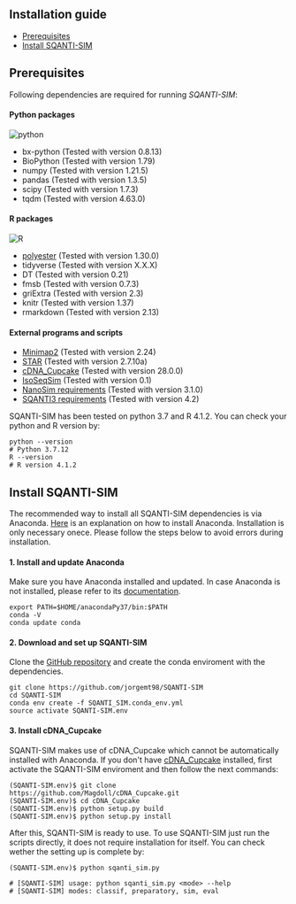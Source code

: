 ## Installation guide

* [Prerequisites](#prerequisites)
* [Install SQANTI-SIM](#installation)

## <a name="prerequisites"></a>Prerequisites

Following dependencies are required for running *SQANTI-SIM*:

#### Python packages

![python](https://img.shields.io/badge/python-3.7-blue)
* bx-python (Tested with version 0.8.13)
* BioPython (Tested with version 1.79)
* numpy (Tested with version 1.21.5)
* pandas (Tested with version 1.3.5)
* scipy (Tested with version 1.7.3)
* tqdm (Tested with version 4.63.0)

#### R packages

![R](https://img.shields.io/badge/R-4.1.2-blue)
* [polyester](https://github.com/alyssafrazee/polyester) (Tested with version 1.30.0)
* tidyverse (Tested with version X.X.X)
* DT (Tested with version 0.21)
* fmsb (Tested with version 0.7.3)
* griExtra (Tested with version 2.3)
* knitr (Tested with version 1.37)
* rmarkdown (Tested with version 2.13)

#### External programs and scripts

* [Minimap2](https://github.com/lh3/minimap2) (Tested with version 2.24)
* [STAR](https://github.com/alexdobin/STAR) (Tested with version 2.7.10a)
* [cDNA_Cupcake](https://github.com/Magdoll/cDNA_Cupcake) (Tested with version 28.0.0)
* [IsoSeqSim](https://github.com/yunhaowang/IsoSeqSim) (Tested with version 0.1)
* [NanoSim requirements](https://github.com/bcgsc/NanoSim) (Tested with version 3.1.0)
* [SQANTI3 requirements](https://github.com/ConesaLab/SQANTI3) (Tested with version 4.2)

SQANTI-SIM has been tested on python 3.7 and R 4.1.2. You can check your python and R version by:

```
python --version
# Python 3.7.12
R --version
# R version 4.1.2
```

## <a name="installation"></a>Install SQANTI-SIM

The recommended way to install all SQANTI-SIM dependencies is via Anaconda. [Here](https://docs.anaconda.com/anaconda/install/) is an explanation on how to install Anaconda. Installation is only necessary onece. Please follow the steps below to avoid errors during installation.

#### 1. Install and update Anaconda

Make sure you have Anaconda installed and updated. In case Anaconda is not installed, please refer to its [documentation](https://docs.anaconda.com/anaconda/install/).

```
export PATH=$HOME/anacondaPy37/bin:$PATH
conda -V
conda update conda
```

#### 2. Download and set up SQANTI-SIM

Clone the [GitHub repository](https://github.com/jorgemt98/SQANTI-SIM) and create the conda enviroment with the dependencies.

```
git clone https://github.com/jorgemt98/SQANTI-SIM
cd SQANTI-SIM
conda env create -f SQANTI_SIM.conda_env.yml
source activate SQANTI-SIM.env
```

#### 3. Install cDNA_Cupcake

SQANTI-SIM makes use of cDNA_Cupcake which cannot be automatically installed with Anaconda. If you don't have [cDNA_Cupcake](https://github.com/Magdoll/cDNA_Cupcake) installed, first activate the SQANTI-SIM enviroment and then follow the next commands:

```
(SQANTI-SIM.env)$ git clone https://github.com/Magdoll/cDNA_Cupcake.git
(SQANTI-SIM.env)$ cd cDNA_Cupcake
(SQANTI-SIM.env)$ python setup.py build
(SQANTI-SIM.env)$ python setup.py install
```

After this, SQANTI-SIM is ready to use. To use SQANTI-SIM just run the scripts directly, it does not require installation for itself. You can check wether the setting up is complete by:

```
(SQANTI-SIM.env)$ python sqanti_sim.py

# [SQANTI-SIM] usage: python sqanti_sim.py <mode> --help
# [SQANTI-SIM] modes: classif, preparatory, sim, eval
```


 
